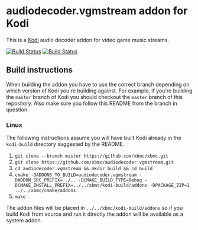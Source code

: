 # audiodecoder.vgmstream addon for Kodi

This is a [Kodi](http://kodi.tv) audio decoder addon for video game music streams.

[![Build Status](https://travis-ci.org/xbmc/audiodecoder.vgmstream.svg?branch=master)](https://travis-ci.org/xbmc/audiodecoder.vgmstream)
[![Build Status](https://ci.appveyor.com/api/projects/status/github/xbmc/audiodecoder.vgmstream?svg=true)](https://ci.appveyor.com/project/xbmc/audiodecoder-vgmstream)

## Build instructions

When building the addon you have to use the correct branch depending on which version of Kodi you're building against. 
For example, if you're building the `master` branch of Kodi you should checkout the `master` branch of this repository. 
Also make sure you follow this README from the branch in question.

### Linux

The following instructions assume you will have built Kodi already in the `kodi-build` directory 
suggested by the README.

1. `git clone --branch master https://github.com/xbmc/xbmc.git`
2. `git clone https://github.com/xbmc/audiodecoder.vgmstream.git`
3. `cd audiodecoder.vgmstream && mkdir build && cd build`
4. `cmake -DADDONS_TO_BUILD=audiodecoder.vgmstream -DADDON_SRC_PREFIX=../.. -DCMAKE_BUILD_TYPE=Debug -DCMAKE_INSTALL_PREFIX=../../xbmc/kodi-build/addons -DPACKAGE_ZIP=1 ../../xbmc/cmake/addons`
5. `make`

The addon files will be placed in `../../xbmc/kodi-build/addons` so if you build Kodi from source and run it directly 
the addon will be available as a system addon.

